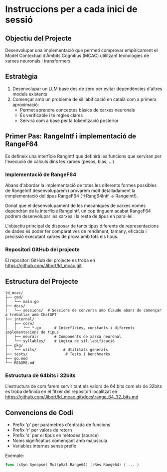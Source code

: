 # Instruccions per a cada inici de sessió

## Objectiu del Projecte
Desenvolupar una implementació que permeti comprovar empíricament el Model Contextual d'Àmbits Cognitius (MCAC) utilitzant tecnologies de xarxes neuronals i transformers.

## Estratègia
1. Desenvolupar un LLM base des de zero per evitar dependències d'altres models existents
2. Començar amb un problema de sil·labificació en català com a primera aproximació:
   - Permet aprendre conceptes bàsics de xarxes neuronals
   - És verificable i té regles clares
   - Servirà com a base per la tokenització posterior

## Primer Pas: RangeIntf i implementació de RangeF64
Es defineix una interfície RangIntf que definirà les funcions que serviran per l'execució de càlculs dins les xarxes (pesos, bias, ...)

### Implementació de RangeF64
Abans d'abordar la implementació de totes les diferents formes possibles de RangeIntf desenvoluparem i provarem molt detalladament la inmplementació del tipus RangeF64 (->Rang64Intf -> RangeIntf).

Donat que el desenvolupament de les mecàniques de xarxes només dependràn de la interfície RangeIntf, un cop tinguem acabat RangeF64 podrem desenvolupar les xarxes i la resta de tipus en paral·lel.

L'objectiu principal de disposar de tants tipus diferents de representacions de dades és poder fer comparatives de rendiment, tamany, eficàcia i precissió executant xarxes de prova amb tots els tipus.

### Repositori GitHub del projecte
El repositori GitHub del projecte es troba en https://github.com/Jibort/ld_mcac.git

## Estructura del Projecte
```
ld_mcac/
├── cmd/
│   └── main.go
├── docs/
│   └── sessions/  # Sessions de conversa amb Claude abans de començar a treballar amb ChatGPT
├── internal/
│   ├── core/
│   │   └── *.go      # Interfícies, constants i diferents implementacions de tipus
│   ├── neural/       # Components de xarxa neuronal
│   └── syllables/    # Lògica de sil·labificació
├── pkg/
│   └── utils/            # Utilitats generals
├── tests/                 # Tests i benchmarks
├── go.mod
└── README.md
```

### Estructura de 64bits i 32bits
L'estructura de com farem servir tant els valors de 64 bits com els de 32bits es troba definida en el fitxer del repositori localitzat en: https://github.com/Jibort/ld_mcac.git\docs\range_64_32_bits.md

## Convencions de Codi
- Prefix 'p' per paràmetres d'entrada de funcions
- Prefix 'r' per valors de retorn
- Prefix 's' per el tipus en mètodes (source)
- Noms significatius començant amb majúscula
- Variables internes sense prefix

Exemple:
```go
func (sSyn Synapse) Mul(pVal Range64) (rRes Range64) { ... }
```